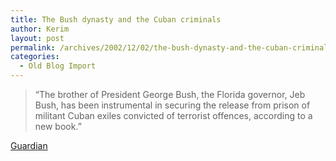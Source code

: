 ```yaml
---
title: The Bush dynasty and the Cuban criminals
author: Kerim
layout: post
permalink: /archives/2002/12/02/the-bush-dynasty-and-the-cuban-criminals/
categories:
  - Old Blog Import
---
```


>   &#8220;The brother of President George Bush, the Florida governor, Jeb Bush, has been instrumental in securing the release from prison of militant Cuban exiles convicted of terrorist offences, according to a new book.&#8221;


<a href="http://www.guardian.co.uk/international/story/0,3604,851879,00.html" onclick="_gaq.push(['_trackEvent', 'outbound-article', 'http://www.guardian.co.uk/international/story/0,3604,851879,00.html', 'Guardian']);" >Guardian</a>

